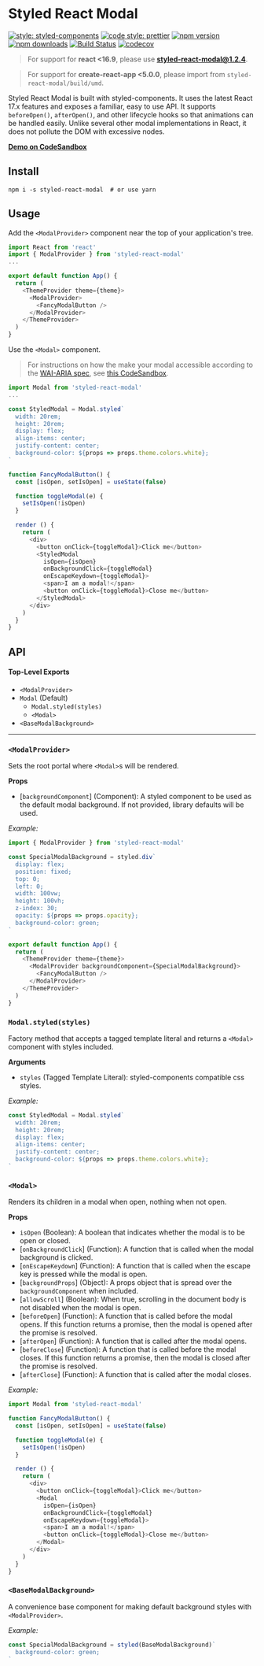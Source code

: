 # Styled React Modal

[![style: styled-components](https://img.shields.io/badge/style-%F0%9F%92%85%20styled--components-orange.svg?colorB=daa357&colorA=db748e)](https://github.com/styled-components/styled-components) [![code style: prettier](https://img.shields.io/badge/code_style-prettier-ff69b4.svg?style=flat-square)](https://github.com/prettier/prettier)
 [![npm version](https://img.shields.io/npm/v/styled-react-modal.svg)](https://www.npmjs.com/package/styled-react-modal) [![npm downloads](https://img.shields.io/npm/dm/styled-react-modal.svg)](https://www.npmjs.com/package/styled-react-modal) [![Build Status](https://travis-ci.com/AlexanderRichey/styled-react-modal.svg?branch=master)](https://travis-ci.com/AlexanderRichey/styled-react-modal) [![codecov](https://codecov.io/gh/AlexanderRichey/styled-react-modal/branch/master/graph/badge.svg)](https://codecov.io/gh/AlexanderRichey/styled-react-modal)

> For support for **react <16.9**, please use **styled-react-modal@1.2.4**.

> For support for **create-react-app <5.0.0**, please import from `styled-react-modal/build/umd`.

Styled React Modal is built with styled-components. It uses the latest React 17.x features and exposes a familiar, easy to use API. It supports `beforeOpen()`, `afterOpen()`, and other lifecycle hooks so that animations can be handled easily. Unlike several other modal implementations in React, it does not pollute the DOM with excessive nodes.

[**Demo on CodeSandbox**](https://codesandbox.io/s/m9jlky57y)

## Install

```
npm i -s styled-react-modal  # or use yarn
```

## Usage

Add the `<ModalProvider>` component near the top of your application's tree.

```js
import React from 'react'
import { ModalProvider } from 'styled-react-modal'
...

export default function App() {
  return (
    <ThemeProvider theme={theme}>
      <ModalProvider>
        <FancyModalButton />
      </ModalProvider>
    </ThemeProvider>
  )
}
```

Use the `<Modal>` component.

> For instructions on how the make your modal accessible according to the [WAI-ARIA spec](https://www.w3.org/TR/wai-aria-practices/#dialog_modal), see [this CodeSandbox](https://codesandbox.io/s/styled-react-modal-a11y-9uco3?file=/src/index.js).

```js
import Modal from 'styled-react-modal'
...

const StyledModal = Modal.styled`
  width: 20rem;
  height: 20rem;
  display: flex;
  align-items: center;
  justify-content: center;
  background-color: ${props => props.theme.colors.white};
`

function FancyModalButton() {
  const [isOpen, setIsOpen] = useState(false)

  function toggleModal(e) {
    setIsOpen(!isOpen)
  }

  render () {
    return (
      <div>
        <button onClick={toggleModal}>Click me</button>
        <StyledModal
          isOpen={isOpen}
          onBackgroundClick={toggleModal}
          onEscapeKeydown={toggleModal}>
          <span>I am a modal!</span>
          <button onClick={toggleModal}>Close me</button>
        </StyledModal>
      </div>
    )
  }
}

```

## API

#### Top-Level Exports
- `<ModalProvider>`
- `Modal` \(Default\)
  - `Modal.styled(styles)`
  - `<Modal>`
- `<BaseModalBackground>`

<hr>

### `<ModalProvider>`

Sets the root portal where `<Modal>`s will be rendered.

**Props**

- [`backgroundComponent`] \(Component\): A styled component to be used as the default modal background. If not provided, library defaults will be used.

*Example:*

```js
import { ModalProvider } from 'styled-react-modal'

const SpecialModalBackground = styled.div`
  display: flex;
  position: fixed;
  top: 0;
  left: 0;
  width: 100vw;
  height: 100vh;
  z-index: 30;
  opacity: ${props => props.opacity};
  background-color: green;
`

export default function App() {
  return (
    <ThemeProvider theme={theme}>
      <ModalProvider backgroundComponent={SpecialModalBackground}>
        <FancyModalButton />
      </ModalProvider>
    </ThemeProvider>
  )
}
```

### `Modal.styled(styles)`

Factory method that accepts a tagged template literal and returns a `<Modal>` component with styles included.

**Arguments**

 - `styles` \(Tagged Template Literal\): styled-components compatible css styles.

*Example:*

```js
const StyledModal = Modal.styled`
  width: 20rem;
  height: 20rem;
  display: flex;
  align-items: center;
  justify-content: center;
  background-color: ${props => props.theme.colors.white};
`
```

### `<Modal>`

Renders its children in a modal when open, nothing when not open.

**Props**

- `isOpen` \(Boolean\): A boolean that indicates whether the modal is to be open or closed.
- [`onBackgroundClick`] \(Function\): A function that is called when the modal background is clicked.
- [`onEscapeKeydown`] \(Function\): A function that is called when the escape key is pressed while the modal is open.
- [`backgroundProps`] \(Object\): A props object that is spread over the `backgroundComponent` when included.
- [`allowScroll`] \(Boolean\): When true, scrolling in the document body is not disabled when the modal is open.
- [`beforeOpen`] \(Function\): A function that is called before the modal opens. If this function returns a promise, then the modal is opened after the promise is resolved.
- [`afterOpen`] \(Function\): A function that is called after the modal opens.
- [`beforeClose`] \(Function\): A function that is called before the modal closes. If this function returns a promise, then the modal is closed after the promise is resolved.
- [`afterClose`] \(Function\): A function that is called after the modal closes.


*Example:*

```js
import Modal from 'styled-react-modal'

function FancyModalButton() {
  const [isOpen, setIsOpen] = useState(false)

  function toggleModal(e) {
    setIsOpen(!isOpen)
  }

  render () {
    return (
      <div>
        <button onClick={toggleModal}>Click me</button>
        <Modal
          isOpen={isOpen}
          onBackgroundClick={toggleModal}
          onEscapeKeydown={toggleModal}>
          <span>I am a modal!</span>
          <button onClick={toggleModal}>Close me</button>
        </Modal>
      </div>
    )
  }
}

```

### `<BaseModalBackground>`

A convenience base component for making default background styles with `<ModalProvider>`.

*Example:*

```js
const SpecialModalBackground = styled(BaseModalBackground)`
  background-color: green;
`
```
